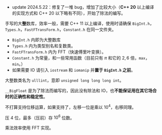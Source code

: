 - update 2024.5.22：修复了一堆 bug，增加了比较大小（**C++ 20** 以上编译的实现方式和 C++ 20 以下略有不同），开始了除法的编写。

手写的大**整**数库，效率一般，需要 C++ 11 以上编译，使用时请确保 `BigInt.h`，`Types.h`，`FastFTransForm.h`，`Constant.h` 在同一文件夹。

- `BigInt.h` 内即为大整数库
- `Types.h` 内为类型别名和复数类。
- `FastFTransForm.h` 内为 FFT（快速傅里叶变换）。
- `Constant.h` 为常量，和一些常用函数（目前只有 $\pi$ 和它的 $2,6$ 倍，`max`，`min`。）
- 如果需要 IO 请引入 `iostream` 和 `iomanip` 并**置于 `BigInt.h` 之前**。

大整数类名为 `ulllint`，意即 `unsigned long long long int`。

`__BigFloat` 是为了除法而编写的，因此没有除法和 IO，也**不能保证用在其它场合时的正确性和稳定性**。 

不打算支持位移运算，如果支持了，左移一位是乘以 $10^4$，右移同理。

压 $4$ 位，最多（压前）存 $10^6$ 位数。

乘法效率使用 FFT 实现。
